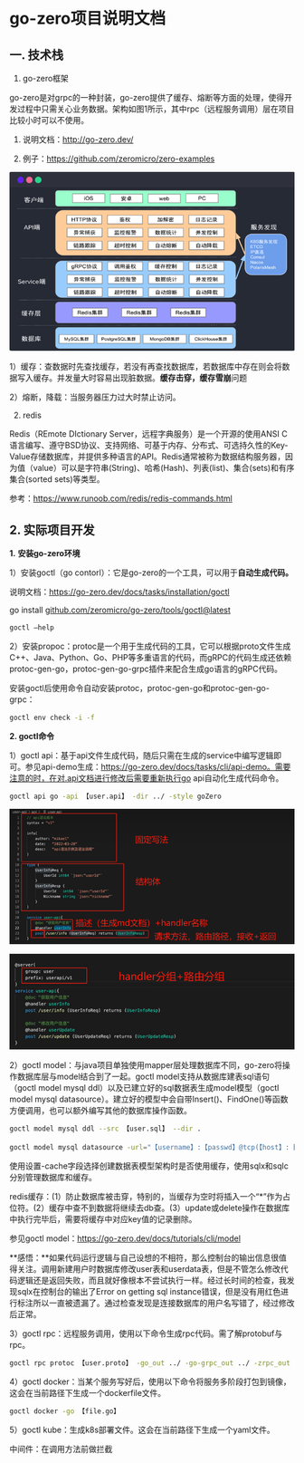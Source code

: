 # **go-zero项目说明文档**

## **一**. **技术栈**

1. go-zero框架

go-zero是对grpc的一种封装，go-zero提供了缓存、熔断等方面的处理，使得开发过程中只需关心业务数据。架构如图1所示，其中rpc（远程服务调用）层在项目比较小时可以不使用。

1. 说明文档：http://go-zero.dev/

2. 例子：https://github.com/zeromicro/zero-examples

![图1 go-zero架构](.\images\image-20240605174422190.png)



1）缓存：查数据时先查找缓存，若没有再查找数据库，若数据库中存在则会将数据写入缓存。并发量大时容易出现脏数据。**缓存击穿，缓存雪崩**问题

2）熔断，降载：当服务器压力过大时禁止访问。

2. redis

Redis（REmote DIctionary Server，远程字典服务）是一个开源的使用ANSI C语言编写、遵守BSD协议、支持网络、可基于内存、分布式、可选持久性的Key-Value存储数据库，并提供多种语言的API。Redis通常被称为数据结构服务器，因为值（value）可以是字符串(String)、哈希(Hash)、列表(list)、集合(sets)和有序集合(sorted sets)等类型。

参考：https://www.runoob.com/redis/redis-commands.html

## **2.** **实际项目开发**

**1.** **安装go-zero环境**

1）安装goctl（go contorl）：它是go-zero的一个工具，可以用于**自动生成代码。**

说明文档：https://go-zero.dev/docs/tasks/installation/goctl

go install [github.com/zeromicro/go-zero/tools/goctl@latest](mailto:github.com/zeromicro/go-zero/tools/goctl@latest)

```bash
goctl –help
```

2）安装propoc：protoc是一个用于生成代码的工具，它可以根据proto文件生成C++、Java、Python、Go、PHP等多重语言的代码，而gRPC的代码生成还依赖protoc-gen-go，protoc-gen-go-grpc插件来配合生成go语言的gRPC代码。

安装goctl后使用命令自动安装protoc，protoc-gen-go和protoc-gen-go-grpc：

```bash
goctl env check -i -f
```

**2. goctl命令**

1）goctl api：基于api文件生成代码，随后只需在生成的service中编写逻辑即可。参见api-demo生成：https://go-zero.dev/docs/tasks/cli/api-demo。需要注意的时，在对.api文档进行修改后需要重新执行go api自动化生成代码命令。

```bash
goctl api go -api 【user.api】 -dir ../ -style goZero
```

![图2 .api文档说明，基于此文档生成代码](.\images\image-20240605174506041.png)

![图2 .api文档说明，基于此文档生成代码](.\images\image-20240605174537524.png)

2）goctl model：与java项目单独使用mapper层处理数据库不同，go-zero将操作数据库层与model结合到了一起。goctl model支持从数据库建表sql语句（goctl model mysql ddl）以及已建立好的sql数据表生成model模型（goctl model mysql datasource）。建立好的模型中会自带Insert()、FindOne()等函数方便调用，也可以额外编写其他的数据库操作函数。

~~~bash
goctl model mysql ddl --src 【user.sql】 --dir .

goctl model mysql datasource -url="【username】:【passwd】@tcp(【host】:【port】)/【dbname】" -table="【tables】" -dir="【modeldir】" 【-cache=true】 --style=goZero
~~~

使用设置-cache字段选择创建数据表模型架构时是否使用缓存，使用sqlx和sqlc分别管理数据库和缓存。

redis缓存：(1）防止数据库被击穿，特别的，当缓存为空时将插入一个“*”作为占位符。(2）缓存中查不到数据将继续去db查。(3）update或delete操作在数据库中执行完毕后，需要将缓存中对应key值的记录删除。

参见goctl model：https://go-zero.dev/docs/tutorials/cli/model

**感悟：**如果代码运行逻辑与自己设想的不相符，那么控制台的输出信息很值得关注。调用新建用户时数据库修改user表和userdata表，但是不管怎么修改代码逻辑还是返回失败，而且就好像根本不尝试执行一样。经过长时间的检查，我发现sqlx在控制台的输出了Error on getting sql instance错误，但是没有用红色进行标注所以一直被遗漏了。通过检查发现是连接数据库的用户名写错了，经过修改后正常。

3）goctl rpc：远程服务调用，使用以下命令生成rpc代码。需了解protobuf与rpc。

```bash
goctl rpc protoc 【user.proto】 -go_out ../ -go-grpc_out ../ -zrpc_out ../ -style goZero
```

4）goctl docker：当某个服务写好后，使用以下命令将服务多阶段打包到镜像，这会在当前路径下生成一个dockerfile文件。

~~~bash
goctl docker -go 【file.go】
~~~

5）goctl kube：生成k8s部署文件。这会在当前路径下生成一个yaml文件。

中间件：在调用方法前做拦截